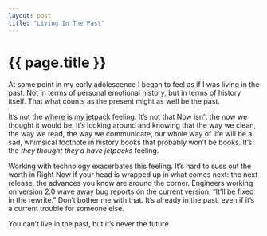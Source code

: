 ```yaml
---
layout: post
title: "Living In The Past"
---
```


{{ page.title }}
================

At some point in my early adolescence I began to feel as if I was living in the past. Not in terms of personal emotional history, but in terms of history itself. That what counts as the present might as well be the past.

It’s not the [where is my jetpack](http://www.threadless.com/product/63/Damn_Scientists) feeling. It’s not that Now isn’t the now we thought it would be. It’s looking around and knowing that the way we clean, the way we read, the way we communicate, our whole way of life will be a sad, whimsical footnote in history books that probably won’t be books. It’s the *they thought they’d have jetpacks* feeling.

Working with technology exacerbates this feeling. It’s hard to suss out the worth in Right Now if your head is wrapped up in what comes next: the next release, the advances you know are around the corner. Engineers working on version 2.0 wave away bug reports on the current version. “It’ll be fixed in the rewrite.” Don’t bother me with that. It’s already in the past, even if it’s a current trouble for someone else.

You can’t live in the past, but it’s never the future.
